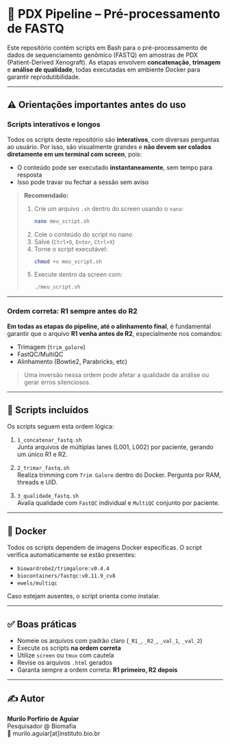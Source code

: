 # 🧬 PDX Pipeline – Pré-processamento de FASTQ

Este repositório contém scripts em Bash para o pré-processamento de dados de sequenciamento genômico (FASTQ) em amostras de PDX (Patient-Derived Xenograft). As etapas envolvem **concatenação**, **trimagem** e **análise de qualidade**, todas executadas em ambiente Docker para garantir reprodutibilidade.

---

## ⚠️ Orientações importantes antes do uso

### Scripts interativos e longos

Todos os scripts deste repositório são **interativos**, com diversas perguntas ao usuário. Por isso, são visualmente grandes e **não devem ser colados diretamente em um terminal com screen**, pois:

- O conteúdo pode ser executado **instantaneamente**, sem tempo para resposta
- Isso pode travar ou fechar a sessão sem aviso

> **Recomendado:**
> 1. Crie um arquivo `.sh` dentro do screen usando o `nano`:
>    ```bash
>    nano meu_script.sh
>    ```
> 2. Cole o conteúdo do script no nano
> 3. Salve (`Ctrl+O`, `Enter`, `Ctrl+X`)
> 4. Torne o script executável:
>    ```bash
>    chmod +x meu_script.sh
>    ```
> 5. Execute dentro da screen com:
>    ```bash
>    ./meu_script.sh
>    ```

---

### Ordem correta: R1 sempre antes do R2

**Em todas as etapas do pipeline, até o alinhamento final**, é fundamental garantir que o arquivo **R1 venha antes de R2**, especialmente nos comandos:

- Trimagem (`trim_galore`)
- FastQC/MultiQC
- Alinhamento (Bowtie2, Parabricks, etc)

> Uma inversão nessa ordem pode afetar a qualidade da análise ou gerar erros silenciosos.

---

## 📜 Scripts incluídos

Os scripts seguem esta ordem lógica:

1. `1_concatenar_fastq.sh`  
   Junta arquivos de múltiplas lanes (L001, L002) por paciente, gerando um único R1 e R2.

2. `2_trimar_fastq.sh`  
   Realiza trimming com `Trim Galore` dentro do Docker. Pergunta por RAM, threads e UID.

3. `3_qualidade_fastq.sh`  
   Avalia qualidade com `FastQC` individual e `MultiQC` conjunto por paciente.

---

## 🐳 Docker

Todos os scripts dependem de imagens Docker específicas. O script verifica automaticamente se estão presentes:

- `biowardrobe2/trimgalore:v0.4.4`
- `biocontainers/fastqc:v0.11.9_cv8`
- `ewels/multiqc`

Caso estejam ausentes, o script orienta como instalar.

---

## ✅ Boas práticas

- Nomeie os arquivos com padrão claro (`_R1_`, `_R2_`, `_val_1`, `_val_2`)
- Execute os scripts **na ordem correta**
- Utilize `screen` ou `tmux` com cautela
- Revise os arquivos `.html` gerados
- Garanta sempre a ordem correta: **R1 primeiro, R2 depois**

---

## ✍️ Autor

**Murilo Porfírio de Aguiar**  
Pesquisador @ Biomafia  
📧 murilo.aguiar[at]instituto.bio.br
